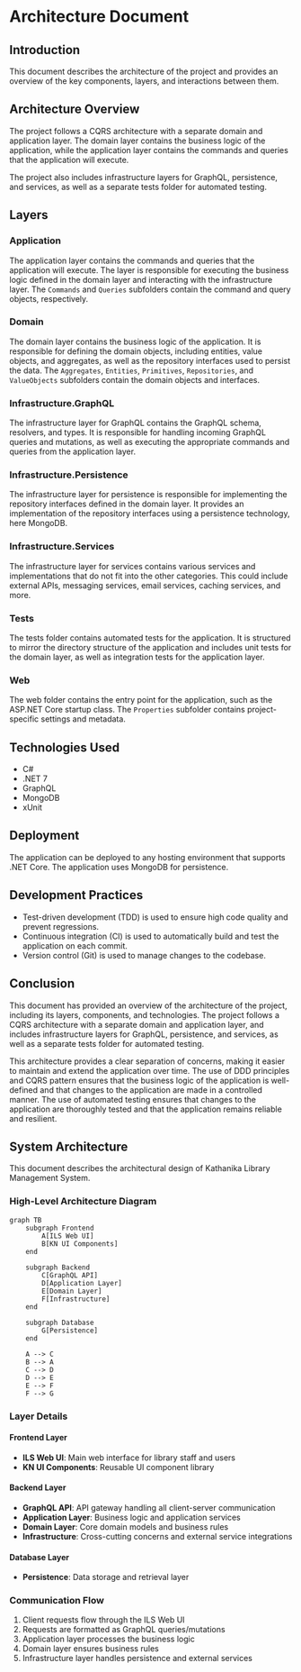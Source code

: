 Architecture Document
=====================

Introduction
------------

This document describes the architecture of the project and provides an overview of the key components, layers, and interactions between them.

Architecture Overview
---------------------

The project follows a CQRS architecture with a separate domain and application layer. The domain layer contains the business logic of the application, while the application layer contains the commands and queries that the application will execute.

The project also includes infrastructure layers for GraphQL, persistence, and services, as well as a separate tests folder for automated testing.

Layers
------

### Application

The application layer contains the commands and queries that the application will execute. The layer is responsible for executing the business logic defined in the domain layer and interacting with the infrastructure layer. The `Commands` and `Queries` subfolders contain the command and query objects, respectively.

### Domain

The domain layer contains the business logic of the application. It is responsible for defining the domain objects, including entities, value objects, and aggregates, as well as the repository interfaces used to persist the data. The `Aggregates`, `Entities`, `Primitives`, `Repositories`, and `ValueObjects` subfolders contain the domain objects and interfaces.

### Infrastructure.GraphQL

The infrastructure layer for GraphQL contains the GraphQL schema, resolvers, and types. It is responsible for handling incoming GraphQL queries and mutations, as well as executing the appropriate commands and queries from the application layer.

### Infrastructure.Persistence

The infrastructure layer for persistence is responsible for implementing the repository interfaces defined in the domain layer. It provides an implementation of the repository interfaces using a persistence technology, here MongoDB.

### Infrastructure.Services

The infrastructure layer for services contains various services and implementations that do not fit into the other categories. This could include external APIs, messaging services, email services, caching services, and more.

### Tests

The tests folder contains automated tests for the application. It is structured to mirror the directory structure of the application and includes unit tests for the domain layer, as well as integration tests for the application layer.

### Web

The web folder contains the entry point for the application, such as the ASP.NET Core startup class. The `Properties` subfolder contains project-specific settings and metadata.

Technologies Used
-----------------

-   C#
-   .NET 7
-   GraphQL
-   MongoDB
-   xUnit

Deployment
----------

The application can be deployed to any hosting environment that supports .NET Core. The application uses MongoDB for persistence.

Development Practices
---------------------

-   Test-driven development (TDD) is used to ensure high code quality and prevent regressions.
-   Continuous integration (CI) is used to automatically build and test the application on each commit.
-   Version control (Git) is used to manage changes to the codebase.

Conclusion
----------

This document has provided an overview of the architecture of the project, including its layers, components, and technologies. The project follows a CQRS architecture with a separate domain and application layer, and includes infrastructure layers for GraphQL, persistence, and services, as well as a separate tests folder for automated testing.

This architecture provides a clear separation of concerns, making it easier to maintain and extend the application over time. The use of DDD principles and CQRS pattern ensures that the business logic of the application is well-defined and that changes to the application are made in a controlled manner. The use of automated testing ensures that changes to the application are thoroughly tested and that the application remains reliable and resilient.

System Architecture
-------------------

This document describes the architectural design of Kathanika Library Management System.

### High-Level Architecture Diagram

```mermaid
graph TB
    subgraph Frontend
        A[ILS Web UI]
        B[KN UI Components]
    end
    
    subgraph Backend
        C[GraphQL API]
        D[Application Layer]
        E[Domain Layer]
        F[Infrastructure]
    end
    
    subgraph Database
        G[Persistence]
    end
    
    A --> C
    B --> A
    C --> D
    D --> E
    E --> F
    F --> G
```

### Layer Details

#### Frontend Layer
- **ILS Web UI**: Main web interface for library staff and users
- **KN UI Components**: Reusable UI component library

#### Backend Layer
- **GraphQL API**: API gateway handling all client-server communication
- **Application Layer**: Business logic and application services
- **Domain Layer**: Core domain models and business rules
- **Infrastructure**: Cross-cutting concerns and external service integrations

#### Database Layer
- **Persistence**: Data storage and retrieval layer

### Communication Flow
1. Client requests flow through the ILS Web UI
2. Requests are formatted as GraphQL queries/mutations
3. Application layer processes the business logic
4. Domain layer ensures business rules
5. Infrastructure layer handles persistence and external services
